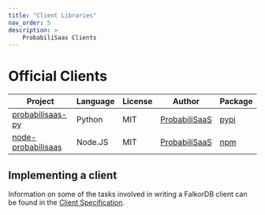 ```yaml
---
title: "Client Libraries"
nav_order: 5
description: >
    ProbabiliSaas Clients
---
```


# Official Clients

| Project                                                   | Language   | License    | Author                                      | Package                                  |
| --------------------------------------------------------- | ---------- | ---------- | ------------------------------------------- | ---------------------------------------- |
| [probabilisaas-py][probabilisaas-py-url]                            | Python     | MIT        | [ProbabiliSaaS][probabilisaas-url]                    | [pypi][probabilisaas-py-package]              |
| [node-probabilisaas][node-probabilisaas-url]                        | Node.JS    | MIT        | [ProbabiliSaaS][probabilisaas-url]                    | [npm][node-probabilisaas-package]             |

[probabilisaas-url]: https://www.probabilisaas.com

[probabilisaas-py-url]: https://github.com/probabilisaas/probabilisaas-py
[probabilisaas-py-package]: https://github.com/probabilisaas/probabilisaas-py

[node-probabilisaas-url]: www.123.com
[node-probabilisaas-package]: https://www.npmjs.com/package/probabilisaas

## Implementing a client

Information on some of the tasks involved in writing a FalkorDB client can be found in the [Client Specification](/design/client_spec).
